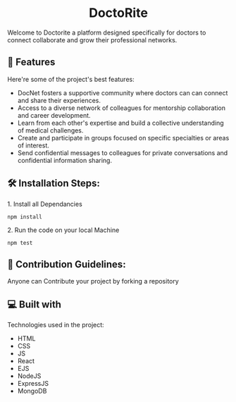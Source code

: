 <h1 align="center" id="title">DoctoRite</h1>

<p id="description">Welcome to Doctorite a platform designed specifically for doctors to connect collaborate and grow their professional networks.</p>

  
  
<h2>🧐 Features</h2>

Here're some of the project's best features:

*   DocNet fosters a supportive community where doctors can can connect and share their experiences.
*   Access to a diverse network of colleagues for mentorship collaboration and career development.
*   Learn from each other's expertise and build a collective understanding of medical challenges.
*   Create and participate in groups focused on specific specialties or areas of interest.
*   Send confidential messages to colleagues for private conversations and confidential information sharing.

<h2>🛠️ Installation Steps:</h2>

<p>1. Install all Dependancies</p>

```
npm install
```

<p>2. Run the code on your local Machine</p>

```
npm test
```

<h2>🍰 Contribution Guidelines:</h2>

Anyone can Contribute your project by forking a repository

  
  
<h2>💻 Built with</h2>

Technologies used in the project:

*   HTML
*   CSS
*   JS
*   React
*   EJS
*   NodeJS
*   ExpressJS
*   MongoDB
